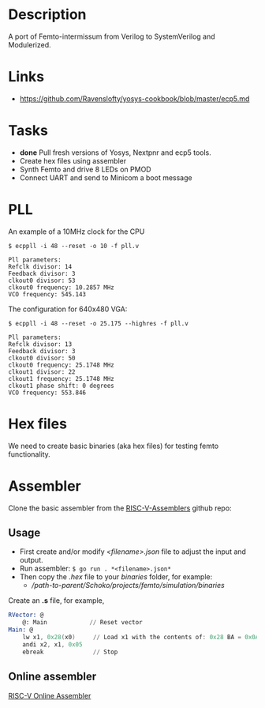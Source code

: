 # Description
A port of Femto-intermissum from Verilog to SystemVerilog and Modulerized.

# Links
- https://github.com/Ravenslofty/yosys-cookbook/blob/master/ecp5.md

# Tasks
- **done** Pull fresh versions of Yosys, Nextpnr and ecp5 tools.
- Create hex files using assembler
- Synth Femto and drive 8 LEDs on PMOD
- Connect UART and send to Minicom a boot message



# PLL
An example of a 10MHz clock for the CPU
```
$ ecppll -i 48 --reset -o 10 -f pll.v

Pll parameters:
Refclk divisor: 14
Feedback divisor: 3
clkout0 divisor: 53
clkout0 frequency: 10.2857 MHz
VCO frequency: 545.143
```

The configuration for 640x480 VGA:
```
$ ecppll -i 48 --reset -o 25.175 --highres -f pll.v

Pll parameters:
Refclk divisor: 13
Feedback divisor: 3
clkout0 divisor: 50
clkout0 frequency: 25.1748 MHz
clkout1 divisor: 22
clkout1 frequency: 25.1748 MHz
clkout1 phase shift: 0 degrees
VCO frequency: 553.846
```

# Hex files
We need to create basic binaries (aka hex files) for testing femto functionality.

# Assembler
Clone the basic assembler from the [RISC-V-Assemblers](https://github.com/wdevore/RISC-V-Assemblers) github repo:

## Usage
- First create and/or modify *\<filename\>.json* file to adjust the input and output.
- Run assembler: ```$ go run . *<filename>.json*```
- Then copy the *.hex* file to your *binaries* folder, for example:
  - */path-to-parent/Schoko/projects/femto/simulation/binaries*


Create an **.s** file, for example,
```asm
RVector: @
    @: Main            // Reset vector
Main: @
    lw x1, 0x28(x0)     // Load x1 with the contents of: 0x28 BA = 0x0A WA
    andi x2, x1, 0x05
    ebreak              // Stop
```

## Online assembler
[RISC-V Online Assembler](https://riscvasm.lucasteske.dev/#)

